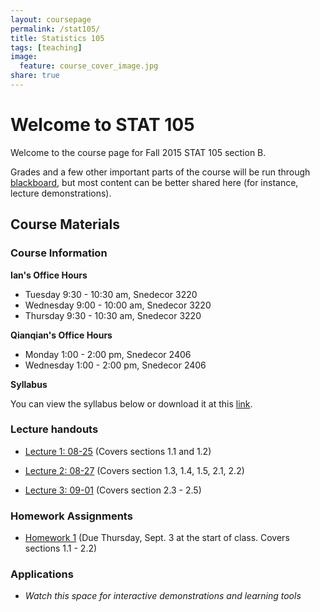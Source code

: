 ```yaml
---
layout: coursepage
permalink: /stat105/
title: Statistics 105
tags: [teaching]
image:
  feature: course_cover_image.jpg
share: true
---
```


# Welcome to STAT 105

Welcome to the course page for Fall 2015 STAT 105 section B.

Grades and a few other important parts of the course will be run through [blackboard](https://bb.its.iastate.edu/), but most content can be better shared here (for instance, lecture demonstrations).

## Course Materials

### Course Information

**Ian's Office Hours**

-  Tuesday 9:30 - 10:30 am, Snedecor 3220
-  Wednesday 9:00 - 10:00 am, Snedecor 3220
-  Thursday 9:30 - 10:30 am, Snedecor 3220

**Qianqian's Office Hours**

-  Monday 1:00 - 2:00 pm, Snedecor 2406
-  Wednesday 1:00 - 2:00 pm, Snedecor 2406

**Syllabus**

You can view the syllabus below or download it at this [link](./syllabus_stat105_F15.pdf).
<object data="./syllabus_stat105_F15.pdf" type="application/pdf" width="100%" height="100%">

### Lecture handouts

-  [Lecture 1: 08-25](./lectures/lecture1.html) (Covers sections 1.1 and 1.2)

-  [Lecture 2: 08-27](./lectures/lecture2.html) (Covers section 1.3, 1.4, 1.5, 2.1, 2.2)

-  [Lecture 3: 09-01](./lectures/lecture3.html) (Covers section 2.3 - 2.5)

### Homework Assignments

-  [Homework 1](./lectures/stat105_hw1.pdf) (Due Thursday, Sept. 3 at the start of class. Covers sections 1.1 - 2.2)

### Applications

-  *Watch this space for interactive demonstrations and learning tools*
